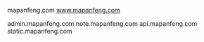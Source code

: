 mapanfeng.com www.mapanfeng.com



admin.mapanfeng.com
note.mapanfeng.com
api.mapanfeng.com
static.mapanfeng.com